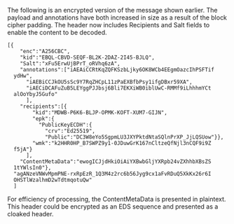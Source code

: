 
The following is an encrypted version of the message shown earlier. 
The payload and annotations have both increased in size as a result
of the block cipher padding. The header now
includes Recipients and Salt fields to enable the content to be decoded.

~~~~
[{
    "enc":"A256CBC",
    "kid":"EBQL-CBVD-SEQF-BL2K-2DAZ-2I45-BJLQ",
    "Salt":"xFu5ErwUjBPrT_oRVhq6zA",
    "annotations":["iAEAiCCRtKqZQFKSzbLjky6OK8WCb4EEgmOazcIhPSFTif
  ydHw",
      "iAEBiCCJkOU5sSc9Y7RqZHCpL11zPaEXBfbPsy1ifgDBxr59XA",
      "iAECiDCAFuZuB5LEYggPJJbsj6Bli7EKXiWB0iblUwC-RMMf9iLhhhmYCt
  alOoYbyJ5Gufo"
      ],
    "recipients":[{
        "kid":"MDWB-P6K6-BLJP-OPMK-KOFT-XUM7-GIJN",
        "epk":{
          "PublicKeyECDH":{
            "crv":"Ed25519",
            "Public":"DC3W8eYo5SgpmLU3JXYPktdNtaSQlnPrXP_JjLQSUow"}},
        "wmk":"k2HHR0HP_B7SWPZ9y1-0JDuwGrK167nCltzeQfNjl3nCQF9i9Z
  f5jA"}
      ],
    "ContentMetaData":"ewogICJjdHkiOiAiYXBwbGljYXRpb24vZXhhbXBsZS
  1tYWlsIn0"},
  "agANzeVNWvMpmPNE-rxRpEzR_1Q3M4z2rc6b56Jyg9cx1aFvRDuQ5XkKx26r6I
  OHSTlWzalhmD2wTdtmqotuQw"
  ]
~~~~

For efficiency of processing, the ContentMetaData is presented in plaintext.
This header could be encrypted as an EDS sequence and presented as a 
cloaked header.

